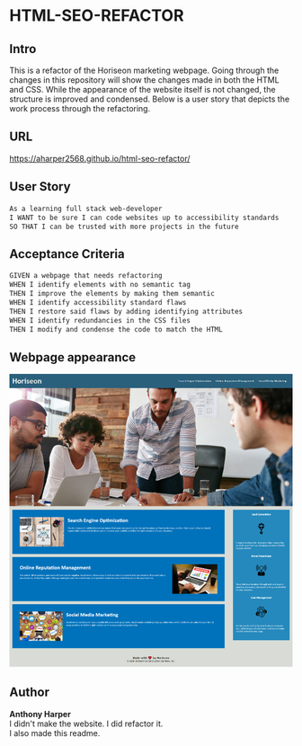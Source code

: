 # HTML-SEO-REFACTOR

## Intro

This is a refactor of the Horiseon marketing webpage. Going through the changes in this repository will show the changes made in both the HTML and CSS. While the appearance of the website itself is not changed, the structure is improved and condensed. Below is a user story that depicts the work process through the refactoring.

## URL
https://aharper2568.github.io/html-seo-refactor/

## User Story
```
As a learning full stack web-developer
I WANT to be sure I can code websites up to accessibility standards
SO THAT I can be trusted with more projects in the future
```

## Acceptance Criteria

```
GIVEN a webpage that needs refactoring
WHEN I identify elements with no semantic tag
THEN I improve the elements by making them semantic
WHEN I identify accessibility standard flaws
THEN I restore said flaws by adding identifying attributes
WHEN I identify redundancies in the CSS files
THEN I modify and condense the code to match the HTML
```
## Webpage appearance

![Horiseon SEO webpage exploring the benefits of their work such as Search Engine Optimization, Online Meputation Management, and Mocial Media Marketing](./assets/images/screenshot.png)

## Author

**Anthony Harper** \
I didn't make the website. I did refactor it. \
I also made this readme.